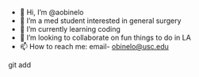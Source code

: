 - 👋 Hi, I’m @aobinelo
- 👀 I’m a med student interested in general surgery
- 🌱 I’m currently learning coding
- 💞️ I’m looking to collaborate on fun things to do in LA
- 📫 How to reach me: email- obinelo@usc.edu

<!---
aobinelo/aobinelo is a ✨ special ✨ repository because its `README.md` (this file) appears on your GitHub profile.
You can click the Preview link to take a look at your changes.
--->
git add
